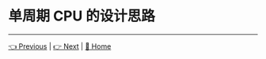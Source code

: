 # 单周期 CPU 的设计思路

---

[👈 Previous](./2-1_Basic.md) | [👉 Next](./2-2_Design) | [🚩 Home](../README.md)